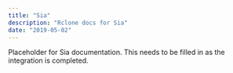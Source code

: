 ```yaml
---
title: "Sia"
description: "Rclone docs for Sia"
date: "2019-05-02"
---
```


Placeholder for Sia documentation.  This needs to be filled in as the
integration is completed.
